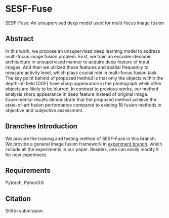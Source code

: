 # SESF-Fuse
SESF-Fuse: An unsupervised deep model used for multi-focus image fusion

## Abstract
In this work, we propose an unsupervised deep learning model to address multi-focus image fusion problem. First, we train an encoder-decoder architecture in unsupervised manner to acquire deep feature of input images. And then we utilized those features and spatial frequency to measure activity level, which plays crucial role in multi-focus fusion task. The key point behind of proposed method is that only the objects within the depth-of-field (DOF) have sharp appearance in the photograph while other objects are likely to be blurred. In contrast to previous works, our method analysis sharp appearance in deep feature instead of original image. Experimental results demonstrate that the proposed method achieve the state-of-art fusion performance compared to existing 18 fusion methods in objective and subjective assessment. 

## Branches Introduction
We provide the training and testing method of SESF-Fuse in this branch.  
We provide a general image fusion framework in [experiment branch](https://github.com/MATony/SESF-Fuse/tree/Experiment), which include all the experiments in our paper. Besides, one can easily modify it for new experiment.

## Requirements
Pytorch, Pyhon3.6

## Citation
Still in submission.

